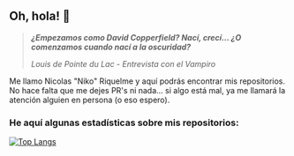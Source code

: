 ## Oh, hola! 🤟
<blockquote> 
  <p><strong><em>¿Empezamos como David Copperfield? Nací, crecí... ¿O comenzamos cuando nací a la oscuridad?</em></strong></p> 
    <p><em>Louis de Pointe du Lac - Entrevista con el Vampiro</em></p> 
</blockquote> 
<p>Me llamo Nicolas "Niko" Riquelme y aquí podrás encontrar mis repositorios. No hace falta que me dejes PR's ni nada... si algo está mal, ya me llamará la atención alguien en persona (o eso espero).</p>

### He aquí algunas estadísticas sobre mis repositorios:
[![Top Langs](https://github-readme-stats.vercel.app/api/top-langs/?username=nianrici&layout=compact)](https://github.com/anuraghazra/github-readme-stats)
